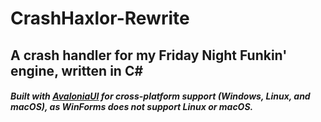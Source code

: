 # CrashHaxlor-Rewrite

## A crash handler for my Friday Night Funkin' engine, written in C#

##### Built with [AvaloniaUI](https://github.com/AvaloniaUI/Avalonia) for cross-platform support (Windows, Linux, and macOS), as WinForms does not support Linux or macOS.
